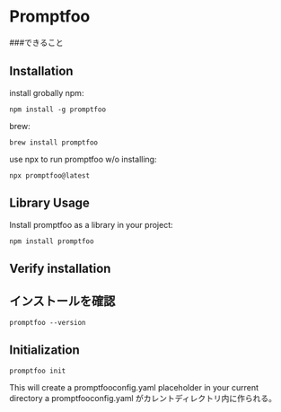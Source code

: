 # Promptfoo

###できること


## Installation
install grobally npm:
```
npm install -g promptfoo
```
brew:
```
brew install promptfoo
```
use npx to run promptfoo w/o installing:
```
npx promptfoo@latest
```

## Library Usage
Install promptfoo as a library in your project:
```
npm install promptfoo
```

## Verify installation
## インストールを確認
```
promptfoo --version
```

## Initialization
```
promptfoo init
```
This will create a promptfooconfig.yaml placeholder in your current directory
a promptfooconfig.yaml がカレントディレクトリ内に作られる。


